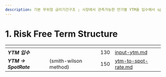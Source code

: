 ```yaml
---
description: 기본 무위험 금리기간구조 ; 시장에서 관측가능한 만기별 YTM을 입수해서 spot rate(continuous)으로 변환함.
---
```


# 1. Risk Free Term Structure

<table data-view="cards"><thead><tr><th></th><th></th><th align="right"></th><th data-hidden data-card-target data-type="content-ref"></th></tr></thead><tbody><tr><td><em><strong>YTM 입수</strong></em> </td><td></td><td align="right">130</td><td><a href="input-ytm.md">input-ytm.md</a></td></tr><tr><td><em><strong>YTM -> SpotRate</strong></em> </td><td>(smith-wilson method) </td><td align="right">150</td><td><a href="ytm-to-spot-rate.md">ytm-to-spot-rate.md</a></td></tr></tbody></table>
